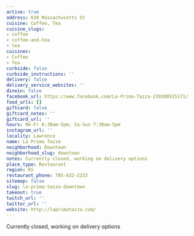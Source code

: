 ```yaml
---
active: true
address: 638 Massachusetts St
cuisine: Coffee, Tea
cuisine_slugs:
- coffee
- coffee-and-tea
- tea
cuisines:
- Coffee
- Tea
curbside: false
curbside_instructions: ''
delivery: false
delivery_service_websites: ''
dinein: false
facebook_url: https://www.facebook.com/La-Prima-Tazza-239100315171/
food_urls: []
giftcard: false
giftcard_notes: ''
giftcard_url: ''
hours: Mo-Fr 6:30am-5pm; Sa-Sun 7:30am-5pm
instagram_url: ''
locality: Lawrence
name: La Prima Tazza
neighborhood: Downtown
neighborhood_slug: downtown
notes: Currently closed, working on delivery options
place_type: Restaurant
region: KS
restaurant_phone: 785-832-2233
sitemap: false
slug: la-prima-tazza-downtown
takeout: true
twitch_url: ''
twitter_url: ''
website: http://laprimatazza.com/
---
```


Currently closed, working on delivery options